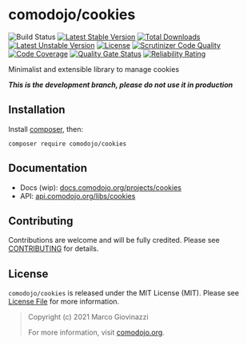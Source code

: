 # comodojo/cookies

![Build Status](https://github.com/comodojo/cookies/workflows/build/badge.svg?branch=master) [![Latest Stable Version](https://poser.pugx.org/comodojo/cookies/v/stable)](https://packagist.org/packages/comodojo/cookies) [![Total Downloads](https://poser.pugx.org/comodojo/cookies/downloads)](https://packagist.org/packages/comodojo/cookies) [![Latest Unstable Version](https://poser.pugx.org/comodojo/cookies/v/unstable)](https://packagist.org/packages/comodojo/cookies) [![License](https://poser.pugx.org/comodojo/cookies/license)](https://packagist.org/packages/comodojo/cookies) [![Scrutinizer Code Quality](https://scrutinizer-ci.com/g/comodojo/cookies/badges/quality-score.png?b=master)](https://scrutinizer-ci.com/g/comodojo/cookies/?branch=master) [![Code Coverage](https://scrutinizer-ci.com/g/comodojo/cookies/badges/coverage.png?b=master)](https://scrutinizer-ci.com/g/comodojo/cookies/?branch=master) [![Quality Gate Status](https://sonarcloud.io/api/project_badges/measure?project=comodojo_cookies&metric=alert_status)](https://sonarcloud.io/dashboard?id=comodojo_cookies) [![Reliability Rating](https://sonarcloud.io/api/project_badges/measure?project=comodojo_cookies&metric=reliability_rating)](https://sonarcloud.io/dashboard?id=comodojo_cookies)

Minimalist and extensible library to manage cookies

***This is the development branch, please do not use it in production***

## Installation

Install [composer](https://getcomposer.org/), then:

`` composer require comodojo/cookies ``

## Documentation

- Docs (wip): [docs.comodojo.org/projects/cookies](https://docs.comodojo.org/projects/cookies/en/latest)
- API: [api.comodojo.org/libs/cookies](https://api.comodojo.org/libs/cookies)

## Contributing

Contributions are welcome and will be fully credited. Please see [CONTRIBUTING](CONTRIBUTING.md) for details.

## License

`` comodojo/cookies `` is released under the MIT License (MIT). Please see [License File](LICENSE) for more information.

> Copyright (c) 2021 Marco Giovinazzi
>
> For more information, visit [comodojo.org](https://comodojo.org).
